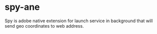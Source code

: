 # spy-ane
Spy is adobe native extension for launch service in background that will send geo coordinates to web address.
